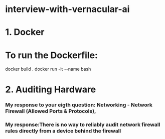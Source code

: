 # interview-with-vernacular-ai

# 1. Docker 

# To run the Dockerfile:
docker build .
docker run -it --name <custom-container-name> <image-id> bash


# 2. Auditing Hardware
### My response to your eigth question: Networking - Network Firewall (Allowed Ports & Protocols), 
### My response:There is no way to reliably audit network firewall rules directly from a device behind the firewall

